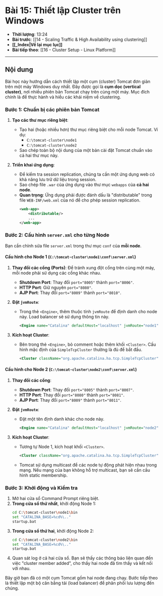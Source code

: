 # Bài 15: Thiết lập Cluster trên Windows

- **Thời lượng**: 13:24
- **Bài trước**: [[14 - Scaling Traffic & High Availability using clustering]]
- **[[_Index|Về lại mục lục]]**
- **Bài tiếp theo**: [[16 - Cluster Setup - Linux Platform]]

---

## Nội dung

Bài học này hướng dẫn cách thiết lập một cụm (cluster) Tomcat đơn giản trên một máy Windows duy nhất. Đây được gọi là **cụm dọc (vertical cluster)**, nơi nhiều phiên bản Tomcat chạy trên cùng một máy. Mục đích chính là để thực hành và hiểu các khái niệm về clustering.

### Bước 1: Chuẩn bị các phiên bản Tomcat

1.  **Tạo các thư mục riêng biệt**:
    -   Tạo hai (hoặc nhiều hơn) thư mục riêng biệt cho mỗi node Tomcat. Ví dụ:
        -   `C:\tomcat-cluster\node1`
        -   `C:\tomcat-cluster\node2`
    -   Sao chép toàn bộ nội dung của một bản cài đặt Tomcat chuẩn vào cả hai thư mục này.

2.  **Triển khai ứng dụng**:
    -   Để kiểm tra session replication, chúng ta cần một ứng dụng web có khả năng lưu trữ dữ liệu trong session.
    -   Sao chép file `.war` của ứng dụng vào thư mục `webapps` của **cả hai node**.
    -   **Quan trọng**: Ứng dụng phải được đánh dấu là "distributable" trong file `WEB-INF/web.xml` của nó để cho phép session replication.
        ```xml
        <web-app>
            <distributable/>
            ...
        </web-app>
        ```

### Bước 2: Cấu hình `server.xml` cho từng Node

Bạn cần chỉnh sửa file `server.xml` trong thư mục `conf` của **mỗi node**.

#### Cấu hình cho Node 1 (`C:\tomcat-cluster\node1\conf\server.xml`)

1.  **Thay đổi các cổng (Ports)**: Để tránh xung đột cổng trên cùng một máy, mỗi node phải sử dụng các cổng khác nhau.
    -   **Shutdown Port**: Thay đổi `port="8005"` thành `port="8006"`.
    -   **HTTP Port**: Giữ nguyên `port="8080"`.
    -   **AJP Port**: Thay đổi `port="8009"` thành `port="8010"`.

2.  **Đặt `jvmRoute`**:
    -   Trong thẻ `<Engine>`, thêm thuộc tính `jvmRoute` để định danh cho node này. Load balancer sẽ sử dụng thông tin này.
        ```xml
        <Engine name="Catalina" defaultHost="localhost" jvmRoute="node1">
        ```

3.  **Kích hoạt Cluster**:
    -   Bên trong thẻ `<Engine>`, bỏ comment hoặc thêm khối `<Cluster>`. Cấu hình mặc định của `SimpleTcpCluster` thường là đủ để bắt đầu.
        ```xml
        <Cluster className="org.apache.catalina.ha.tcp.SimpleTcpCluster"/>
        ```

#### Cấu hình cho Node 2 (`C:\tomcat-cluster\node2\conf\server.xml`)

1.  **Thay đổi các cổng**:
    -   **Shutdown Port**: Thay đổi `port="8005"` thành `port="8007"`.
    -   **HTTP Port**: Thay đổi `port="8080"` thành `port="8081"`.
    -   **AJP Port**: Thay đổi `port="8009"` thành `port="8011"`.

2.  **Đặt `jvmRoute`**:
    -   Đặt một tên định danh khác cho node này.
        ```xml
        <Engine name="Catalina" defaultHost="localhost" jvmRoute="node2">
        ```

3.  **Kích hoạt Cluster**:
    -   Tương tự Node 1, kích hoạt khối `<Cluster>`.
        ```xml
        <Cluster className="org.apache.catalina.ha.tcp.SimpleTcpCluster"/>
        ```
    -   Tomcat sử dụng multicast để các node tự động phát hiện nhau trong mạng. Nếu mạng của bạn không hỗ trợ multicast, bạn sẽ cần cấu hình static membership.

### Bước 3: Khởi động và Kiểm tra

1.  Mở hai cửa sổ Command Prompt riêng biệt.
2.  **Trong cửa sổ thứ nhất**, khởi động Node 1:
    ```bash
    cd C:\tomcat-cluster\node1\bin
    set "CATALINA_BASE=%cd%\.."
    startup.bat
    ```
3.  **Trong cửa sổ thứ hai**, khởi động Node 2:
    ```bash
    cd C:\tomcat-cluster\node2\bin
    set "CATALINA_BASE=%cd%\.."
    startup.bat
    ```
4.  Quan sát log ở cả hai cửa sổ. Bạn sẽ thấy các thông báo liên quan đến việc "cluster member added", cho thấy hai node đã tìm thấy và kết nối với nhau.

Bây giờ bạn đã có một cụm Tomcat gồm hai node đang chạy. Bước tiếp theo là thiết lập một bộ cân bằng tải (load balancer) để phân phối lưu lượng đến chúng.
